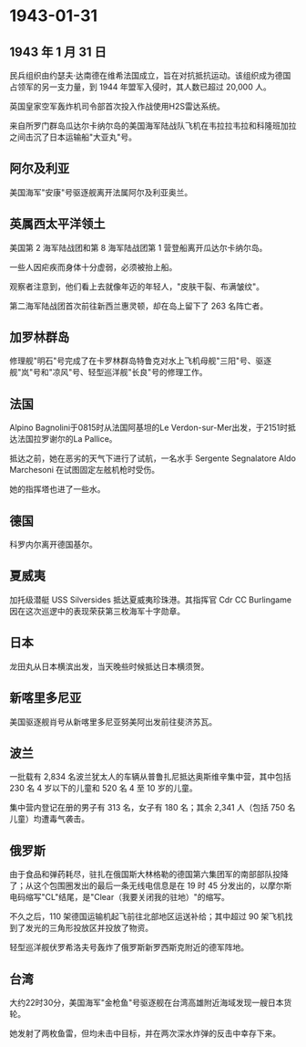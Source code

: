 # 1943-01-31

## 1943 年 1 月 31 日

民兵组织由约瑟夫·达南德在维希法国成立，旨在对抗抵抗运动。该组织成为德国占领军的另一支力量，到
1944 年盟军入侵时，其人数已超过 20,000 人。

英国皇家空军轰炸机司令部首次投入作战使用H2S雷达系统。

来自所罗门群岛瓜达尔卡纳尔岛的美国海军陆战队飞机在韦拉拉韦拉和科隆班加拉之间击沉了日本运输船"大亚丸"号。

## 阿尔及利亚

美国海军"安康"号驱逐舰离开法属阿尔及利亚奥兰。

## 英属西太平洋领土

美国第 2 海军陆战团和第 8 海军陆战团第 1 营登船离开瓜达尔卡纳尔岛。

一些人因疟疾而身体十分虚弱，必须被抬上船。

观察者注意到，他们看上去就像年迈的年轻人，"皮肤干裂、布满皱纹"。

第二海军陆战团首次前往新西兰惠灵顿，却在岛上留下了 263 名阵亡者。

## 加罗林群岛

修理舰"明石"号完成了在卡罗林群岛特鲁克对水上飞机母舰"三阳"号、驱逐舰"岚"号和"凉风"号、轻型巡洋舰"长良"号的修理工作。

## 法国

Alpino Bagnolini于0815时从法国阿基坦的Le
Verdon-sur-Mer出发，于2151时抵达法国拉罗谢尔的La Pallice。

抵达之前，她在恶劣的天气下进行了试航，一名水手 Sergente Segnalatore Aldo
Marchesoni 在试图固定左舷机枪时受伤。

她的指挥塔也进了一些水。

## 德国

科罗内尔离开德国基尔。

## 夏威夷

加托级潜艇 USS Silversides 抵达夏威夷珍珠港。其指挥官 Cdr CC Burlingame
因在这次巡逻中的表现荣获第三枚海军十字勋章。

## 日本

龙田丸从日本横滨出发，当天晚些时候抵达日本横须贺。

## 新喀里多尼亚

美国驱逐舰肖号从新喀里多尼亚努美阿出发前往斐济苏瓦。

## 波兰

一批载有 2,834 名波兰犹太人的车辆从普鲁扎尼抵达奥斯维辛集中营，其中包括
230 名 4 岁以下的儿童和 520 名 4 至 10 岁的儿童。

集中营内登记在册的男子有 313 名，女子有 180 名；其余 2,341 人（包括 750
名儿童）均遭毒气袭击。

## 俄罗斯

由于食品和弹药耗尽，驻扎在俄国斯大林格勒的德国第六集团军的南部部队投降了；从这个包围圈发出的最后一条无线电信息是在
19 时 45
分发出的，以摩尔斯电码缩写"CL"结尾，是"Clear（我要关闭我的驻地）"的缩写。

不久之后，110 架德国运输机起飞前往北部地区运送补给；其中超过 90
架飞机找到了发光的三角形投放区并投放了物资。

轻型巡洋舰伏罗希洛夫号轰炸了俄罗斯新罗西斯克附近的德军阵地。

## 台湾

大约22时30分，美国海军"金枪鱼"号驱逐舰在台湾高雄附近海域发现一艘日本货轮。

她发射了两枚鱼雷，但均未击中目标，并在两次深水炸弹的反击中幸存下来。



